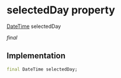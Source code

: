 


# selectedDay property






[DateTime](https://api.flutter.dev/flutter/dart-core/DateTime-class.html) selectedDay
  
_final_






## Implementation

```dart
final DateTime selectedDay;


```







